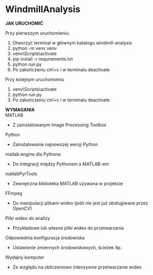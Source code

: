 # WindmillAnalysis
**JAK URUCHOMIĆ**<br />

Przy pierwszym uruchomieniu:
1. Otworzyć terminal w głównym katalogu windmill-analysis<br />
2. python -m venv venv<br />
3. venv\Scripts\activate<br />
4. pip install -r requirements.txt<br />
5. python run.py<br />
6. Po zakończeniu ctrl+c i w terminalu deactivate<br />

Przy kolejnym uruchomieniu
1. venv\Scripts\activate<br />
2. python run.py<br />
3. Po zakończeniu ctrl+c i w terminalu deactivate<br />

**WYMAGANIA**<br />
MATLAB
* Z zainstalowanym Image Processing Toolbox

Python
* Zainstalowanie najnowszej wersji Python

matlab.engine dla Pythona
* Do integracji między Pythonem a MATLAB-em

matlabPyrTools
* Zewnętrzna biblioteka MATLAB używana w projekcie

FFmpeg
* Do manipulacji plikami wideo (jeśli nie jest już obsługiwane przez OpenCV)

Pliki wideo do analizy
* Przykładowe lub własne pliki wideo do przetwarzania

Odpowiednia konfiguracja środowiska
* Ustawienie zmiennych środowiskowych, ścieżek itp.

Wydajny komputer
* Ze względu na obliczeniowo intensywne przetwarzanie wideo
